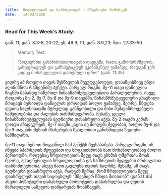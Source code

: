 ```yaml
---
title:  ჩრდილოეთდან და სამხრეთიდან – მშვენიერი მიწისკენ
date:   14/03/2020
---
```


<h3 class="ka_geo"> Read for This Week’s Study:</h3>  დან. 11; დან. 8:3-8, 20-22; ეს. 46:9, 10; დან. 8:9,23; მათ. 27:33-50.

> <p>Memory Text:</p>  
> "ზოგიერთი განბრძობილთაგანი დაეცემა, რათა გამოიბრძმედოს, გასუფთავდეს და განსპეტაკდეს უკანასკნელ ჟამამდე, რადგან ჯერ კიდევ მოსასვლელია დათქმული დრო" (დან. 11:35).

ვიდრე ამ რთული თავის შესწავლას შევუდგებოდეთ, დასაწყისშივე უნდა აღინიშნოს რამდენიმე პუნქტი. პირველ რიგში, მე-11 თავი დანიელის წიგნში მანამდე ჩაწერილ წინასწარმეტყველებათა პარალელურია. ისევე, როგორც მე-2, მე-7, მე-8 და მე-9 თავებში, წინასწრმეტყველური გზავნილი მოიცავს  პერიოდს დანიელის დროიდან ბოლო ჟამამდე. მეორე, ჩნდება ღვთის ხალხისადმი მტრულად განწყობილი და მისი შემავიწროვებელი სამეფოებისა და ძალების თანმიმდევრობა. მესამე, ყველა წინასწარმეტყველებას ბედნიერი დასასრული აქვს. მე-2 თავში კერპს ლოდი ანადგურებს, მე-7 თავში კაცის ძე მიიღებს მეფობას, ხოლო მე-8 და მე-9 თავებში მესიის მსახურების წყალობით განიწმიდება ზეციური საწმიდარი.

მე-11 თავი ზემოთ მოყვანილ სამ პუნქტს შეესაბამება. პირველ რიგში, ის იწყება სპარსეთის მეფეებით და მოგვითხრობს მათ მონაწილეობაზე ბოლო პერიოდში, როდესაც ჩრდილოეთის მეფე თავს ესხმის ღმერთის მთას. მეორე, აქ აღწერილია ჩრდილოეთისა და სამხრეთის მეფეების ბრძოლათა თანმიმდევრობა, ასევე მათი გავლენა ღვთის ხალხზე. მესამე, ამ თავს ბედნიერი დასასრული აქვს, რადგან წერია, რომ ჩრდილოეთის მეფე დაასრულებს თავის სიცოცხლეს "მშვენიერ წმიდა მთასთან" (დან.11:45). ასეთი პოზიტიური დასასრული ბოროტების დასასრულსა და ღვთის მარადიული სამეფოს დამყარებას მოასწავებს.
